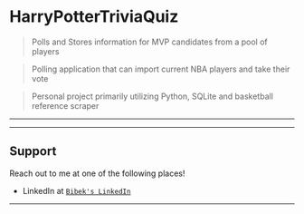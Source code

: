 
# HarryPotterTriviaQuiz

> Polls and Stores information for MVP candidates from a pool of players

> Polling application that can import current NBA players and take their vote

> Personal project primarily utilizing Python, SQLite and basketball reference scraper



---


---

## Support

Reach out to me at one of the following places!

- LinkedIn at <a href="https://www.linkedin.com/in/bibekshrestha1/">`Bibek's LinkedIn`</a>

---
